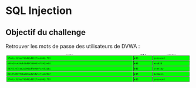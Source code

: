 # SQL Injection

## Objectif du challenge

Retrouver les mots de passe des utilisateurs de DVWA :

![](../../../../.gitbook/assets/80ef0f7a16a8a069f943e801429ef8f7.png)

